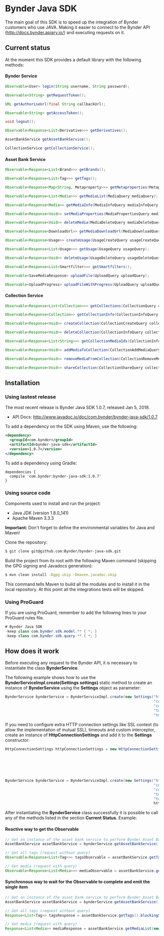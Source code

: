 # Bynder Java SDK

The main goal of this SDK is to speed up the integration of Bynder customers who use JAVA. Making it easier to connect to the Bynder API (http://docs.bynder.apiary.io/) and executing requests on it.

## Current status

At the moment this SDK provides a default library with the following methods:

#### Bynder Service
```java
Observable<User> login(String username, String password);

Observable<String> getRequestToken();

URL getAuthoriseUrl(final String callbackUrl);

Observable<String> getAccessToken();

void logout();

Observable<Response<List<Derivative>>> getDerivatives();

AssetBankService getAssetBankService();

CollectionService getCollectionService();
```

#### Asset Bank Service
```java
Observable<Response<List<Brand>>> getBrands();

Observable<Response<List<Tag>>> getTags();

Observable<Response<Map<String, Metaproperty>>> getMetaproperties(MetapropertyQuery metapropertyQuery);

Observable<Response<List<Media>>> getMediaList(MediaQuery mediaQuery);

Observable<Response<Media>> getMediaInfo(MediaInfoQuery mediaInfoQuery);

Observable<Response<Void>> setMediaProperties(MediaPropertiesQuery mediaPropertiesQuery);

Observable<Response<Void>> deleteMedia(MediaDeleteQuery mediaDeleteQuery);

Observable<Response<DownloadUrl>> getMediaDownloadUrl(MediaDownloadQuery mediaDownloadQuery);

Observable<Response<Usage>> createUsage(UsageCreateQuery usageCreateQuery);

Observable<Response<List<Usage>>> getUsage(UsageQuery usageQuery);

Observable<Response<Void>> deleteUsage(UsageDeleteQuery usageDeleteQuery);

Observable<Response<List<Smartfilter>>> getSmartfilters();

Observable<SaveMediaResponse> uploadFile(UploadQuery uploadQuery);

Observable<UploadProgress> uploadFileWithProgress(UploadQuery uploadQuery);
```

#### Collection Service
```java
Observable<Response<List<Collection>>> getCollections(CollectionQuery collectionQuery);

Observable<Response<Collection>> getCollectionInfo(CollectionInfoQuery collectionInfoQuery);

Observable<Response<Void>> createCollection(CollectionCreateQuery collectionCreateQuery);

Observable<Response<Void>> deleteCollection(CollectionInfoQuery collectionInfoQuery);

Observable<Response<List<String>>> getCollectionMediaIds(CollectionInfoQuery collectionInfoQuery);

Observable<Response<Void>> addMediaToCollection(CollectionAddMediaQuery collectionAddMediaQuery);

Observable<Response<Void>> removeMediaFromCollection(CollectionRemoveMediaQuery collectionRemoveMediaQuery);

Observable<Response<Void>> shareCollection(CollectionShareQuery collectionShareQuery);
```

## Installation

### Using lastest release
The most recent release is Bynder Java SDK 1.0.7, released Jan 5, 2018.
- API Docs: http://www.javadoc.io/doc/com.bynder/bynder-java-sdk/1.0.7

To add a dependency on the SDK using Maven, use the following:
```xml
<dependency>
  <groupId>com.bynder</groupId>
  <artifactId>bynder-java-sdk</artifactId>
  <version>1.0.7</version>
</dependency>
```
To add a dependency using Gradle:
```
dependencies {
  compile 'com.bynder:bynder-java-sdk:1.0.7'
}
```

### Using source code
Components used to install and run the project:
* Java JDK (version 1.8.0_141)
* Apache Maven 3.3.3

**Important:** Don't forget to define the environmental variables for Java and Maven!

Clone the repository:
```bash
$ git clone git@github.com:Bynder/bynder-java-sdk.git
```

Build the project from its root with the following Maven command (skipping the GPG signing and Javadocs generation):
```bash
$ mvn clean install -Dgpg.skip -Dmaven.javadoc.skip
```

This command tells Maven to build all the modules and to install it in the local repository. At this point all the integrations tests will be skipped.

### Using ProGuard
If you are using ProGuard, remember to add the following lines to your ProGuard rules file.
```java
# Bynder Java SDK
-keep class com.bynder.sdk.model.** { *; }
-keep class com.bynder.sdk.query.** { *; }
```

## How does it work
Before executing any request to the Bynder API, it is necessary to instantiate the class **BynderService**.

The following example shows how to use the **BynderServiceImpl.create(Settings settings)** static method to create an instance of **BynderService** using the **Settings** object as parameter:
```java
BynderService bynderService = BynderServiceImpl.create(new Settings("https://example.bynder.com",
                                                                    "consumer key",
                                                                    "consumer secret",
                                                                    "token",
                                                                    "token secret"));
```

If you need to configure extra HTTP connection settings like SSL context (to allow the implementation of mutual SSL), timeouts and custom interceptor, create an instance of **HttpConnectionSettings** and add it to the **Settings** constructor:
```java
HttpConnectionSettings httpConnectionSettings = new HttpConnectionSettings(sslContext,
                                                                           trustManager,
                                                                           customInterceptor,
                                                                           readTimeoutSeconds,
                                                                           connectTimeoutSeconds,
                                                                           retryOnConnectionFailure);

BynderService bynderService = BynderServiceImpl.create(new Settings("https://example.bynder.com",
                                                                    "consumer key",
                                                                    "consumer secret",
                                                                    "token",
                                                                    "token secret",
                                                                    httpConnectionSettings));
```

After instantiating the **BynderService** class successfully it is possible to call any of the methods listed in the section **Current Status**. Example:

#### Reactive way to get the Observable
```java
// Get an instance of the asset bank service to perform Bynder Asset Bank operations.
AssetBankService assetBankService = bynderService.getAssetBankService();

// Get all tags (request without query)
Observable<Response<List<Tag>>> tagsObservable = assetBankService.getTags();

// Get media (request with query)
Observable<Response<List<Media>>> mediaObservable = assetBankService.getMediaList(new MediaQuery().setType(MediaType.IMAGE).setLimit(100).setPage(1));
```

#### Synchronous way to wait for the Observable to complete and emit the single item
```java
// Get an instance of the asset bank service to perform Bynder Asset Bank operations.
AssetBankService assetBankService = bynderService.getAssetBankService();

// Get all tags (request without query)
Response<List<Tag>> tagsResponse = assetBankService.getTags().blockingSingle();

// Get media (request with query)
Response<List<Media>> mediaResponse = assetBankService.getMediaList(new MediaQuery().setType(MediaType.IMAGE).setLimit(100).setPage(1)).blockingSingle();
```
